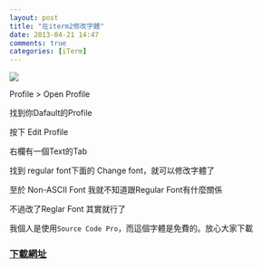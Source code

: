 ```yaml
---
layout: post
title: "在iterm2修改字體"
date: 2013-04-21 14:47
comments: true
categories: [iTerm]
---
```


![](http://farm9.staticflickr.com/8115/8674261553_7e6abea1bf_o.png)

Profile > Open Profile

找到你Dafault的Profile

按下 Edit Profile

右欄有一個Text的Tab

找到 regular font下面的 Change font，就可以修改字體了

至於 Non-ASCII Font 我就不知道跟Regular Font有什麼關係

不過改了Reglar Font 其實就行了

我個人是使用`Source Code Pro`，而這個字體是免費的。放心大家下載

### [下載網址](http://sourceforge.net/projects/sourcecodepro.adobe/)


